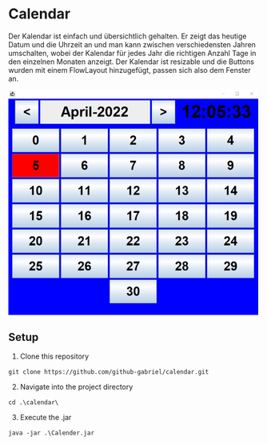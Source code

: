 # Calendar
Der Kalendar ist einfach und übersichtlich gehalten. Er zeigt das heutige Datum und die Uhrzeit an und man kann zwischen verschiedensten Jahren umschalten, wobei der Kalendar für jedes Jahr die richtigen Anzahl Tage in den einzelnen Monaten anzeigt. Der Kalendar ist resizable und die Buttons wurden mit einem FlowLayout hinzugefügt, passen sich also dem Fenster an.

<img src="images/Calendar.png" width="500px">

## Setup

1. Clone this repository
```
git clone https://github.com/github-gabriel/calendar.git
```

2. Navigate into the project directory
```
cd .\calendar\
```

3. Execute the .jar
```
java -jar .\Calender.jar
```
